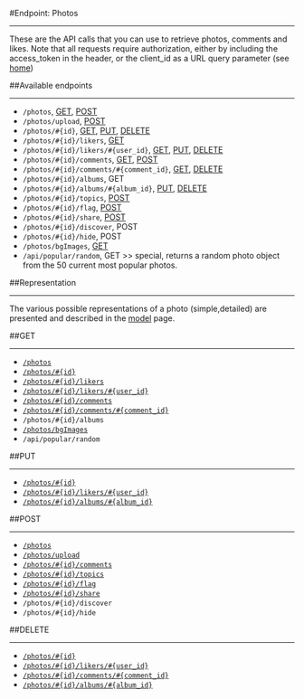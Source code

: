#Endpoint: Photos
***

These are the API calls that you can use to retrieve photos, comments and likes. Note that all requests require authorization, either by including the access_token in the header, or the client_id as a URL query parameter (see [home](https://github.com/eyeem/API/blob/master/README.md))

##Available endpoints
***

* `/photos`, [GET](https://github.com/eyeem/API/blob/master/endpoints/photos/GET_photo.md), [POST](https://github.com/eyeem/API/blob/master/endpoints/photos/POST_photo.md)
* `/photos/upload`, [POST](https://github.com/eyeem/API/blob/master/endpoints/photos/POST_photo_upload.md)
* `/photos/#{id}`, [GET](https://github.com/eyeem/API/blob/master/endpoints/photos/GET_photos_id.md), [PUT](https://github.com/eyeem/API/blob/master/endpoints/photos/PUT_photos_id.md), [DELETE](https://github.com/eyeem/API/blob/master/endpoints/photos/DELETE_photos_id.md)
* `/photos/#{id}/likers`, [GET](https://github.com/eyeem/API/blob/master/endpoints/photos/GET_photos_id_likers.md)
* `/photos/#{id}/likers/#{user_id}`, [GET](https://github.com/eyeem/API/blob/master/endpoints/photos/GET_photos_id_likers_id.md), [PUT](#PUTphotosIdLikersId), [DELETE](https://github.com/eyeem/API/blob/master/endpoints/photos/PUT_photos_id_likers_id.md)
* `/photos/#{id}/comments`, [GET](https://github.com/eyeem/API/blob/master/endpoints/photos/GET_photos_id_comments.md), [POST](https://github.com/eyeem/API/blob/master/endpoints/photos/POST_photos_id_comments.md)
* `/photos/#{id}/comments/#{comment_id}`, [GET](https://github.com/eyeem/API/blob/master/endpoints/photos/GET_photos_id_comments_id.md), [DELETE](https://github.com/eyeem/API/blob/master/endpoints/photos/DELETE_photos_id_comments_id.md)
* `/photos/#{id}/albums`, GET
* `/photos/#{id}/albums/#{album_id}`, [PUT](https://github.com/eyeem/API/blob/master/endpoints/photos/PUT_photos_id_albums_id.md), [DELETE](https://github.com/eyeem/API/blob/master/endpoints/photos/DELETE_photos_id_albums_id.md)
* `/photos/#{id}/topics`, [POST](https://github.com/eyeem/API/blob/master/endpoints/photos/POST_photos_id_topics.md)
* `/photos/#{id}/flag`, [POST](https://github.com/eyeem/API/blob/master/endpoints/photos/POST_photos_id_flag.md)
* `/photos/#{id}/share`, [POST](https://github.com/eyeem/API/blob/master/endpoints/photos/POST_photos_id_share.md)
* `/photos/#{id}/discover`, POST
* `/photos/#{id}/hide`, POST
* `/photos/bgImages`, [GET](https://github.com/eyeem/API/blob/master/endpoints/photos/GET_photos_bgImages.md)
* `/api/popular/random`, GET >> special, returns a random photo object from the 50 current most popular photos.

##Representation
***

The various possible representations of a photo (simple,detailed) are presented and described in the [model](https://github.com/eyeem/API/blob/master/resources/model.md) page.



##GET
***

* [`/photos`](https://github.com/eyeem/API/blob/master/endpoints/photos/GET_photo.md)
* [`/photos/#{id}`](https://github.com/eyeem/API/blob/master/endpoints/photos/GET_photos_id.md)
* [`/photos/#{id}/likers`](https://github.com/eyeem/API/blob/master/endpoints/photos/GET_photos_id_likers.md)
* [`/photos/#{id}/likers/#{user_id}`](https://github.com/eyeem/API/blob/master/endpoints/photos/GET_photos_id_likers_id.md)
* [`/photos/#{id}/comments`](https://github.com/eyeem/API/blob/master/endpoints/photos/GET_photos_id_comments.md)
* [`/photos/#{id}/comments/#{comment_id}`](https://github.com/eyeem/API/blob/master/endpoints/photos/GET_photos_id_comments_id.md)
* `/photos/#{id}/albums`
* [`/photos/bgImages`](https://github.com/eyeem/API/blob/master/endpoints/photos/GET_photos_bgImages.md)
* `/api/popular/random`

##PUT
***
* [`/photos/#{id}`](https://github.com/eyeem/API/blob/master/endpoints/photos/PUT_photos_id.md)
* [`/photos/#{id}/likers/#{user_id}`](https://github.com/eyeem/API/blob/master/endpoints/photos/PUT_photos_id_likers_id.md)
* [`/photos/#{id}/albums/#{album_id}`](https://github.com/eyeem/API/blob/master/endpoints/photos/PUT_photos_id_albums_id.md)

##POST
***

* [`/photos`](https://github.com/eyeem/API/blob/master/endpoints/photos/POST_photo.md)
* [`/photos/upload`](https://github.com/eyeem/API/blob/master/endpoints/photos/POST_photo_upload.md)
* [`/photos/#{id}/comments`](https://github.com/eyeem/API/blob/master/endpoints/photos/POST_photos_id_comments.md)
* [`/photos/#{id}/topics`](https://github.com/eyeem/API/blob/master/endpoints/photos/POST_photos_id_topics.md)
* [`/photos/#{id}/flag`](https://github.com/eyeem/API/blob/master/endpoints/photos/POST_photos_id_flag.md)
* [`/photos/#{id}/share`](https://github.com/eyeem/API/blob/master/endpoints/photos/POST_photos_id_share.md)
* `/photos/#{id}/discover`
* `/photos/#{id}/hide`


##DELETE
***

* [`/photos/#{id}`](https://github.com/eyeem/API/blob/master/endpoints/photos/DELETE_photos_id.md)
* [`/photos/#{id}/likers/#{user_id}`](https://github.com/eyeem/API/blob/master/endpoints/photos/DELETE_photos_id_likers_id.md)
* [`/photos/#{id}/comments/#{comment_id}`](https://github.com/eyeem/API/blob/master/endpoints/photos/DELETE_photos_id_comments_id.md)
* [`/photos/#{id}/albums/#{album_id}`](https://github.com/eyeem/API/blob/master/endpoints/photos/DELETE_photos_id_albums_id.md)